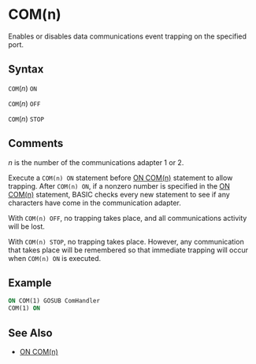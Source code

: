 # COM(n)

Enables or disables data communications event trapping on the specified port.

## Syntax

`COM`(*n*) `ON`

`COM`(*n*) `OFF`

`COM`(*n*) `STOP`

## Comments

*n* is the number of the communications adapter 1 or 2.

Execute a `COM(n) ON` statement before [ON COM(n)](ON-COM(n)) statement to allow trapping. After `COM(n) ON`, if a nonzero number is specified in the [ON COM(n)](ON-COM(n)) statement, BASIC checks every new statement to see if any characters have come in the communication adapter.

With `COM(n) OFF`, no trapping takes place, and all communications activity will be lost.

With `COM(n) STOP`, no trapping takes place. However, any communication that takes place will be remembered so that immediate trapping will occur when `COM(n) ON` is executed.

## Example

```vb
ON COM(1) GOSUB ComHandler
COM(1) ON
```

## See Also

* [ON COM(n)](ON-COM(n))
